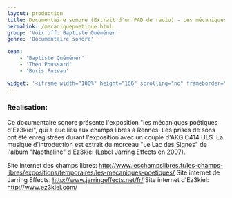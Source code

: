 ```yaml
---
layout: production
title: Documentaire sonore (Extrait d'un PAD de radio) - Les mécaniques poétiques d' Ez3kiel
permalink: /mecaniquepoetique.html
group: 'Voix off: Baptiste Quéméner'
genre: 'Documentaire sonore'

team:
    - 'Baptiste Quéméner'
    - 'Théo Poussard'
    - 'Boris Fuzeau'

widget: '<iframe width="100%" height="166" scrolling="no" frameborder="no" src="https://w.soundcloud.com/player/?url=http%3A%2F%2Fapi.soundcloud.com%2Ftracks%2F82348556&amp;color=ff6600&amp;auto_play=false&amp;show_artwork=false"></iframe>'
---
```


### Réalisation:
Ce documentaire sonore présente l'exposition "les mécaniques poétiques d'Ez3kiel", qui a eue lieu aux champs libres à Rennes. Les prises de sons ont été enregistrées durant l'exposition avec un couple d'AKG C414 ULS.
La musique d'introduction est extrait du morceau "Le Lac des Signes" de l'album "Napthaline" d'Ez3kiel (Label Jarring Effects en 2007).   


Site internet des champs libres: http://www.leschampslibres.fr/les-champs-libres/expositions/temporaires/les-mecaniques-poetiques/
Site internet de Jarring Effects: http://www.jarringeffects.net/fr/
Site internet d'Ez3kiel: http://www.ez3kiel.com/
